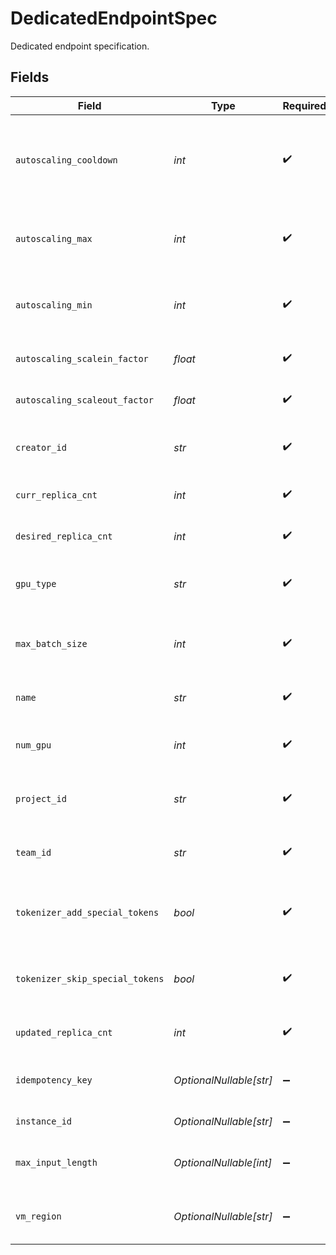 # DedicatedEndpointSpec

Dedicated endpoint specification.


## Fields

| Field                                                      | Type                                                       | Required                                                   | Description                                                |
| ---------------------------------------------------------- | ---------------------------------------------------------- | ---------------------------------------------------------- | ---------------------------------------------------------- |
| `autoscaling_cooldown`                                     | *int*                                                      | :heavy_check_mark:                                         | The cooldown period in seconds between scaling operations. |
| `autoscaling_max`                                          | *int*                                                      | :heavy_check_mark:                                         | The maximum number of replicas allowed.                    |
| `autoscaling_min`                                          | *int*                                                      | :heavy_check_mark:                                         | The minimum number of replicas to maintain.                |
| `autoscaling_scalein_factor`                               | *float*                                                    | :heavy_check_mark:                                         | The factor to scale in replicas by.                        |
| `autoscaling_scaleout_factor`                              | *float*                                                    | :heavy_check_mark:                                         | The factor to scale out replicas by.                       |
| `creator_id`                                               | *str*                                                      | :heavy_check_mark:                                         | The ID of the user who created the endpoint.               |
| `curr_replica_cnt`                                         | *int*                                                      | :heavy_check_mark:                                         | The current number of replicas.                            |
| `desired_replica_cnt`                                      | *int*                                                      | :heavy_check_mark:                                         | The desired number of replicas.                            |
| `gpu_type`                                                 | *str*                                                      | :heavy_check_mark:                                         | The type of GPU to use for the endpoint.                   |
| `max_batch_size`                                           | *int*                                                      | :heavy_check_mark:                                         | The maximum batch size for inference requests.             |
| `name`                                                     | *str*                                                      | :heavy_check_mark:                                         | The name of the endpoint.                                  |
| `num_gpu`                                                  | *int*                                                      | :heavy_check_mark:                                         | The number of GPUs to use per replica.                     |
| `project_id`                                               | *str*                                                      | :heavy_check_mark:                                         | The ID of the project that owns the endpoint.              |
| `team_id`                                                  | *str*                                                      | :heavy_check_mark:                                         | The ID of the team that owns the endpoint.                 |
| `tokenizer_add_special_tokens`                             | *bool*                                                     | :heavy_check_mark:                                         | Whether to add special tokens in tokenizer input.          |
| `tokenizer_skip_special_tokens`                            | *bool*                                                     | :heavy_check_mark:                                         | Whether to skip special tokens in tokenizer output.        |
| `updated_replica_cnt`                                      | *int*                                                      | :heavy_check_mark:                                         | The updated number of replicas.                            |
| `idempotency_key`                                          | *OptionalNullable[str]*                                    | :heavy_minus_sign:                                         | The idempotency key of the endpoint.                       |
| `instance_id`                                              | *OptionalNullable[str]*                                    | :heavy_minus_sign:                                         | The ID of the instance.                                    |
| `max_input_length`                                         | *OptionalNullable[int]*                                    | :heavy_minus_sign:                                         | The maximum allowed input length.                          |
| `vm_region`                                                | *OptionalNullable[str]*                                    | :heavy_minus_sign:                                         | The region where the VM is deployed.                       |